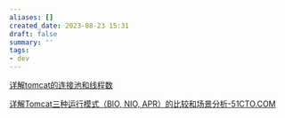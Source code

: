 ```yaml
---
aliases: []
created_date: 2023-08-23 15:31
draft: false
summary: ''
tags:
- dev
---
```


[详解tomcat的连接池和线程数](https://www.cnblogs.com/kismetv/p/7806063.html)  

[详解Tomcat三种运行模式（BIO, NIO, APR）的比较和场景分析-51CTO.COM](https://server.51cto.com/article/595052.html)